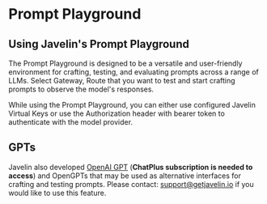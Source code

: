 # Prompt Playground

## Using Javelin's Prompt Playground
The Prompt Playground is designed to be a versatile and user-friendly environment for crafting, testing, and evaluating prompts across a range of LLMs. Select Gateway, Route that you want to test and start crafting prompts to observe the model's responses. 

While using the Prompt Playground, you can either use configured Javelin Virtual Keys or use the Authorization header with bearer token to authenticate with the model provider. 

## GPTs
Javelin also developed [OpenAI GPT](https://chat.openai.com/g/g-7kq4uSfJ4-javelin) (**ChatPlus subscription is needed to access**) and OpenGPTs that may be used as alternative interfaces for crafting and testing prompts. Please contact: support@getjavelin.io if you would like to use this feature.